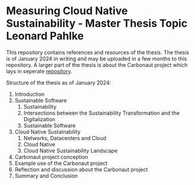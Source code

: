 # Measuring Cloud Native Sustainability - Master Thesis Topic Leonard Pahlke

This repository contains references and resources of the thesis. The thesis is of January 2024 in writing and may be uploaded in a few months to this repository. A larger part of the thesis is about the Carbonaut project which lays in seperate [repository](github.com/leonardpahlke/carbonaut).

Structure of the thesis as of January 2024:
1. Introduction
2. Sustainable Software
   1. Sustainability
   2. Intersections between the Sustainability Transformation and the Digitalization
   3. Sustainable Software
3. Cloud Native Sustainability
   1. Networks, Datacenters and Cloud
   2. Cloud Native
   3. Cloud Native Sustainability Landscape
4. Carbonaut project conception
5. Example use of the Carbonaut project
6. Reflection and discussion about the Carbonaut project
7. Summary and Conclusion
